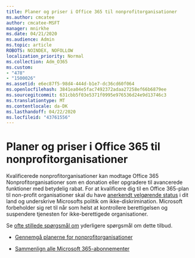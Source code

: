 ```yaml
---
title: Planer og priser i Office 365 til nonprofitorganisationer
ms.author: cmcatee
author: cmcatee-MSFT
manager: mnirkhe
ms.date: 04/21/2020
ms.audience: Admin
ms.topic: article
ROBOTS: NOINDEX, NOFOLLOW
localization_priority: Normal
ms.collection: Adm_O365
ms.custom:
- "478"
- "1500026"
ms.assetid: e6ec87f5-98d4-444d-b1e7-dc36cd60f064
ms.openlocfilehash: 3841ea04e5fac7492372adaa27258ef66b6879ee
ms.sourcegitcommit: 631cbb5f03e5371f0995e976536d24e9d13746c3
ms.translationtype: MT
ms.contentlocale: da-DK
ms.lasthandoff: 04/22/2020
ms.locfileid: "43761556"
---
```

# <a name="office-365-for-nonprofit-plans-and-pricing"></a>Planer og priser i Office 365 til nonprofitorganisationer

Kvalificerede nonprofitorganisationer kan modtage Office 365 Nonprofitorganisationer som en donation eller opgradere til avancerede funktioner med betydelig rabat. For at kvalificere dig til en Office 365-plan til non-profit organisationer skal du have [anerkendt velgørende status](https://go.microsoft.com/fwlink/p/?LinkID=330253) i dit land og underskrive Microsofts politik om ikke-diskrimination. Microsoft forbeholder sig ret til når som helst at kontrollere berettigelsen og suspendere tjenesten for ikke-berettigede organisationer.
  
Se [ofte stillede spørgsmål om](https://products.office.com/nonprofit/office-365-nonprofit) yderligere spørgsmål om dette tilbud.
  
- [Gennemgå planerne for nonprofitorganisationer](https://products.office.com/nonprofit/office-365-nonprofit-plans-and-pricing?tab=1)

- [Sammenlign alle Microsoft 365-abonnementer](https://products.office.com/business/compare-more-office-365-for-business-plans)
